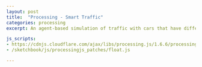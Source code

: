 ```yaml
---
layout: post
title:  "Processing - Smart Traffic"
categories: processing
excerpt: An agent-based simulation of traffic with cars that have different driving styles, to see how traffic jams arise (with goal of finding 'smart' behavior to avoid them).

js_scripts:
- https://cdnjs.cloudflare.com/ajax/libs/processing.js/1.6.6/processing.js
- /sketchbook/js/processingjs_patches/float.js

---
```


<canvas data-processing-sources="smart_traffic.pde"></canvas>
